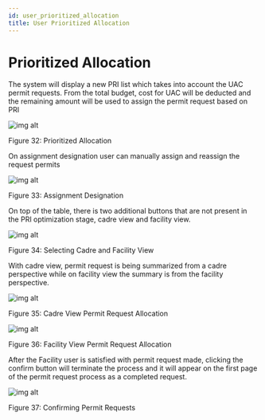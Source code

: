 ```yaml
---
id: user_prioritized_allocation
title: User Prioritized Allocation
---
```


# Prioritized Allocation

The system will display a new PRI list which takes into account the UAC permit requests. From the total budget, cost for UAC will be deducted and the remaining amount will be used to assign the permit request based on PRI

 ![img alt](/img/use_prioritized.png)

  Figure 32: Prioritized Allocation

On assignment designation user can manually assign and reassign the request permits

 ![img alt](/img/use_prioritized2.png)

  Figure 33: Assignment Designation  

On top of the table, there is two additional buttons that are not present in the PRI optimization stage, cadre view and facility view.

 ![img alt](/img/use_prioritized3.png)

  Figure 34: Selecting Cadre and Facility View

With cadre view, permit request is being summarized from a cadre perspective while on facility view the summary is from the facility perspective.

 ![img alt](/img/use_prioritized4.png)

  Figure 35: Cadre View Permit Request Allocation

 ![img alt](/img/use_prioritized5.png)

  Figure 36: Facility View Permit Request Allocation

After the Facility user is satisfied with permit request made, clicking the confirm button will terminate the process and it will appear on the first page of the permit request process as a completed request.

 ![img alt](/img/use_prioritized6.png)

   Figure 37: Confirming Permit Requests 
